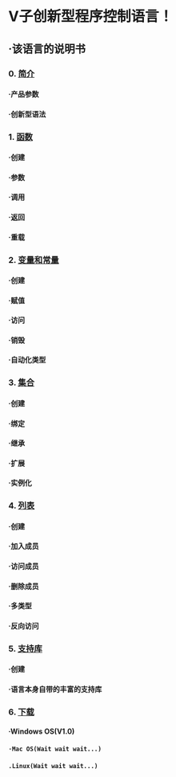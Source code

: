 # V子创新型程序控制语言！
## ·该语言的说明书
### 0. [简介](vison/introduction.md)
#### ·产品参数
#### ·创新型语法
### 1. [函数](vison/function.md)
#### ·创建
#### ·参数
#### ·调用
#### ·返回
#### ·重载
### 2. [变量和常量](vison/varandcns.md)
#### ·创建
#### ·赋值
#### ·访问
#### ·销毁
#### ·自动化类型
### 3. [集合](vison/class.md)
#### ·创建
#### ·绑定
#### ·继承
#### ·扩展
#### ·实例化
### 4. [列表](vison/list.md)
#### ·创建
#### ·加入成员
#### ·访问成员
#### ·删除成员
#### ·多类型
#### ·反向访问
### 5. [支持库](vison/library.md)
#### ·创建
#### ·语言本身自带的丰富的支持库
### 6. [下载](down.md)
#### ·Windows OS(V1.0)
#### `·Mac OS(Wait wait wait...)`
#### `.Linux(Wait wait wait...)`
